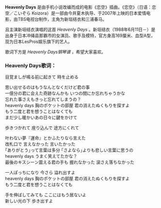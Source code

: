 

**Heavenly Days** 是由手机小说改编而成的电影《恋空》插曲。《恋空》（日语：恋空／こいぞら
Koizora）是一部由今井夏木执导、于2007年上映的日本爱情电影，由TBS电视台制作，主角为新垣结衣和三浦春马。

  
且主演新垣结衣演唱的这首 _Heavenly Days_
。新垣结衣（1988年6月11日－）是出身于日本冲绳县那霸市的女演员、歌手及模特，官方身高169厘米、血型A型，现为日本LesPros娱乐旗下的艺人。

  
歌词下方是 _Heavenly Days钢琴谱_ ，希望大家喜欢。

### Heavenly Days歌词：

目覚ましが鳴る前に起きて 時を止める

思い出せるのはもうなんとなくだけど君の事  
一億分の君に会えた奇跡なんかも いつの間にか忘れちゃうかな  
忘れた事さえもきっと忘れてしまうの？  
heavenly days 胸のポケットの部屋 君の消えたぬくもりを探すよ  
もう二度と君を想うことはなくても  
まだ少し暖かいあの日々に鍵をかけて

歩きつかれて 座り込んで 途方にくれて

叶わない夢『運命』とかふたりなら言えた  
改札口で 言えなかった 言いたかった  
｢ありがとう｣って言葉は多分 ｢さよなら｣よりも悲しい言葉に思うの  
heavenly days うまく笑えてたかな？  
最後のキスシーン震える君の手も 握れなかった 涙さえ落ちなかった

一人ぽっちになり 今さら 溢れ出すよ  
heavenly days 胸のポケットの部屋 君の消えたぬくもりを探すよ  
もう二度と君を想うことはなくても

手を伸ばしてみても ここにはもう居ないよ  
新しい光の下 歩き出すよ

